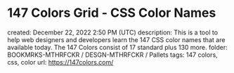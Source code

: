 # 147 Colors Grid - CSS Color Names

created: December 22, 2022 2:50 PM (UTC)
description: This is a tool to help web designers and developers learn the 147 CSS color names that are available today. The 147 Colors consist of 17 standard plus 130 more.
folder: BOOKMRKS-MTHRFCKR / DESGN-MTHRFCKR / Pallets
tags: 147 colors, css, color
url: https://147colors.com/